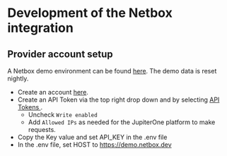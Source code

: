 # Development of the Netbox integration

## Provider account setup

A Netbox demo environment can be found [here](https://demo.netbox.dev/). The
demo data is reset nightly.

- Create an account [here](https://demo.netbox.dev/plugins/demo/login/).
- Create an API Token via the top right drop down and by selecting
  [API Tokens ](https://demo.netbox.dev/user/api-tokens/).
  - Uncheck `Write enabled`
  - Add `Allowed IPs` as needed for the JupiterOne platform to make requests.
- Copy the Key value and set API_KEY in the .env file
- In the .env file, set HOST to https://demo.netbox.dev



